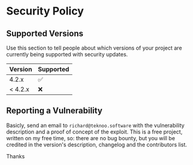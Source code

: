 # Security Policy

## Supported Versions

Use this section to tell people about which versions of your project are
currently being supported with security updates.

| Version | Supported          |
|---------|--------------------|
| 4.2.x   | :white_check_mark: |
| < 4.2.x | :x:                |

## Reporting a Vulnerability

Basicly, send an email to `richard@teknoo.software` with the vulnerability description and a proof of concept of the exploit.
This is a free project, written on my free time, so: there are no bug bounty, but you will be credited in the version's description, changelog and the contributors list.

Thanks
